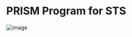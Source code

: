 # PRISM Program for STS



![image](https://github.com/user-attachments/assets/25d2906f-9d5b-47f2-990e-f0be843c1146)
